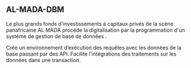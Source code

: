 ## AL-MADA-DBM

Le plus grands fonds d'investissements à capitaux privés de la scène panafricaine AL MADA procéde la digitalisation par la programmation d'un système de gestion de base de données .

Crée un environnement d’exécution des requêtes avec les données de la base passant par des API.
Facilite l'intégrations des traitements sur les données dans une transaction.
